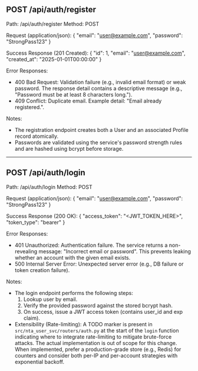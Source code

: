 ## POST /api/auth/register

Path: /api/auth/register
Method: POST

Request (application/json):
{
  "email": "user@example.com",
  "password": "StrongPass123"
}

Success Response (201 Created):
{
  "id": 1,
  "email": "user@example.com",
  "created_at": "2025-01-01T00:00:00"
}

Error Responses:
- 400 Bad Request: Validation failure (e.g., invalid email format) or weak password. The response detail contains a descriptive message (e.g., "Password must be at least 8 characters long.").
- 409 Conflict: Duplicate email. Example detail: "Email already registered.".

Notes:
- The registration endpoint creates both a User and an associated Profile record atomically.
- Passwords are validated using the service's password strength rules and are hashed using bcrypt before storage.

---

## POST /api/auth/login

Path: /api/auth/login
Method: POST

Request (application/json):
{
  "email": "user@example.com",
  "password": "StrongPass123"
}

Success Response (200 OK):
{
  "access_token": "<JWT_TOKEN_HERE>",
  "token_type": "bearer"
}

Error Responses:
- 401 Unauthorized: Authentication failure. The service returns a non-revealing message: "Incorrect email or password". This prevents leaking whether an account with the given email exists.
- 500 Internal Server Error: Unexpected server error (e.g., DB failure or token creation failure).

Notes:
- The login endpoint performs the following steps:
  1. Lookup user by email.
  2. Verify the provided password against the stored bcrypt hash.
  3. On success, issue a JWT access token (contains user_id and exp claim).
- Extensibility (Rate-limiting): A TODO marker is present in `src/nta_user_svc/routers/auth.py` at the start of the `login` function indicating where to integrate rate-limiting to mitigate brute-force attacks. The actual implementation is out of scope for this change. When implemented, prefer a production-grade store (e.g., Redis) for counters and consider both per-IP and per-account strategies with exponential backoff.
